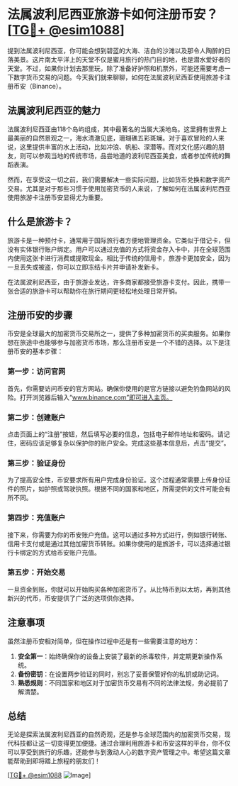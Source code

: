 # 法属波利尼西亚旅游卡如何注册币安？[[TG💪+ @esim1088](https://t.me/s/esim1088)]

提到法属波利尼西亚，你可能会想到碧蓝的大海、洁白的沙滩以及那令人陶醉的日落美景。这片南太平洋上的天堂不仅是蜜月旅行的热门目的地，也是潜水爱好者的天堂。不过，如果你计划去那里玩，除了准备好护照和机票外，可能还需要考虑一下数字货币交易的问题。今天我们就来聊聊，如何在法属波利尼西亚使用旅游卡注册币安（Binance）。

## 法属波利尼西亚的魅力

法属波利尼西亚由118个岛屿组成，其中最著名的当属大溪地岛。这里拥有世界上最美丽的自然景观之一，海水清澈见底，珊瑚礁五彩斑斓。对于喜欢冒险的人来说，这里提供丰富的水上活动，比如冲浪、帆船、深潜等。而对文化感兴趣的朋友，则可以参观当地的传统市场，品尝地道的波利尼西亚美食，或者参加传统的舞蹈表演。

然而，在享受这一切之前，我们需要解决一些实际问题，比如货币兑换和数字资产交易。尤其是对于那些习惯于使用加密货币的人来说，了解如何在法属波利尼西亚使用旅游卡注册币安显得尤为重要。

## 什么是旅游卡？

旅游卡是一种预付卡，通常用于国际旅行者方便地管理资金。它类似于借记卡，但没有实体银行账户绑定。用户可以通过充值的方式将资金存入卡中，并在全球范围内使用这张卡进行消费或提取现金。相比于传统的信用卡，旅游卡更加安全，因为一旦丢失或被盗，你可以立即冻结卡片并申请补发新卡。

在法属波利尼西亚，由于旅游业发达，许多商家都接受旅游卡支付。因此，携带一张合适的旅游卡可以帮助你在旅行期间更轻松地处理日常开销。

## 注册币安的步骤

币安是全球最大的加密货币交易所之一，提供了多种加密货币的买卖服务。如果你想在旅途中也能够参与加密货币市场，那么注册币安是一个不错的选择。以下是注册币安的基本步骤：

### 第一步：访问官网

首先，你需要访问币安的官方网站。确保你使用的是官方链接以避免钓鱼网站的风险。打开浏览器后输入“www.binance.com”即可进入主页。

### 第二步：创建账户

点击页面上的“注册”按钮，然后填写必要的信息，包括电子邮件地址和密码。请记住，密码应该足够复杂以保护你的账户安全。完成这些基本信息后，点击“提交”。

### 第三步：验证身份

为了提高安全性，币安要求所有用户完成身份验证。这个过程通常需要上传身份证件的照片，如护照或驾驶执照。根据不同的国家和地区，所需提供的文件可能会有所不同。

### 第四步：充值账户

接下来，你需要为你的币安账户充值。这可以通过多种方式进行，例如银行转账、信用卡支付或是通过其他加密货币转账。如果你使用的是旅游卡，可以选择通过银行卡绑定的方式给币安账户充值。

### 第五步：开始交易

一旦资金到账，你就可以开始购买各种加密货币了。从比特币到以太坊，再到其他新兴的代币，币安提供了广泛的选项供你选择。

## 注意事项

虽然注册币安相对简单，但在操作过程中还是有一些需要注意的地方：

1. **安全第一**：始终确保你的设备上安装了最新的杀毒软件，并定期更新操作系统。
2. **备份密钥**：在设置两步验证的同时，别忘了妥善保管好你的私钥或助记词。
3. **熟悉规则**：不同国家和地区对于加密货币交易有不同的法律法规，务必提前了解清楚。

## 总结

无论是探索法属波利尼西亚的自然奇观，还是参与全球范围内的加密货币交易，现代科技都让这一切变得更加便捷。通过合理利用旅游卡和币安这样的平台，你不仅可以享受到旅行的乐趣，还能参与到激动人心的数字资产管理之中。希望这篇文章能帮助到即将踏上旅程的朋友们！

[[TG💪+ @esim1088](https://t.me/s/esim1088) ![Image](https://i.postimg.cc/4NQfJmqS/Snipaste-2025-05-13-00-14-12.png)]
